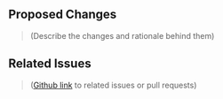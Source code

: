 ## Proposed Changes

> (Describe the changes and rationale behind them)

## Related Issues

> ([Github link][autolink-references] to related issues or pull requests)

[autolink-references]: https://help.github.com/articles/autolinked-references-and-urls/